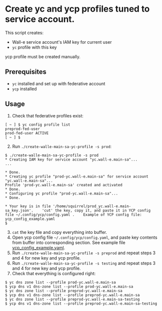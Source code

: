 # Create yc and ycp profiles tuned to service account.

This script creates:
* Wall-e service account's IAM key for current user
* `yc` profile with this key

ycp profile must be created manually.


## Prerequisites
* `yc` installed and set up with federative account
* `ycp` installed

## Usage

1. Check that federative profiles exist:
```
[ ~ ] $ yc config profile list
preprod-fed-user
prod-fed-user ACTIVE
[ ~ ] $
```

2. Run `./create-walle-main-sa-yc-profile -s prod`:
```
$ ./create-walle-main-sa-yc-profile -s prod
* Creating IAM key for service account "yc.wall-e.main-sa"...
...

* Done.
* Creating yc profile "prod-yc.wall-e.main-sa" for service account "yc.wall-e.main-sa"...
Profile 'prod-yc.wall-e.main-sa' created and activated
* Done.
* Configuring yc profile "prod-yc.wall-e.main-sa"...
* Done.

* Your key is in file '/home/squirrel/prod_yc.wall-e.main-sa_key.json'.    'cut' the key, copy it, and paste it in YCP config file ~/.config/ycp/config.yaml .    Example of YCP config file: ycp_config_example.yaml
$
```

3. `cat` the key file and copy everything into buffer.
4. Open ycp config file `~/.config/ycp/config.yaml`, and paste key contents from buffer into corresponding section. See example file [ycp_config_example.yaml](ycp_config_example.yaml).
5. Run `./create-walle-main-sa-yc-profile -s preprod` and repeat steps 3 and 4 for new key and ycp profile.
6. Run `./create-walle-main-sa-yc-profile -s testing` and repeat steps 3 and 4 for new key and ycp profile.
7. Check that everything is configured right:
```
$ yc dns zone list --profile prod-yc.wall-e.main-sa
$ ycp dns v1 dns-zone list --profile prod-yc.wall-e.main-sa
$ yc dns zone list --profile preprod-yc.wall-e.main-sa
$ ycp dns v1 dns-zone list --profile preprod-yc.wall-e.main-sa
$ yc dns zone list --profile preprod-yc.wall-e.main-sa-testing
$ ycp dns v1 dns-zone list --profile preprod-yc.wall-e.main-sa-testing
```
